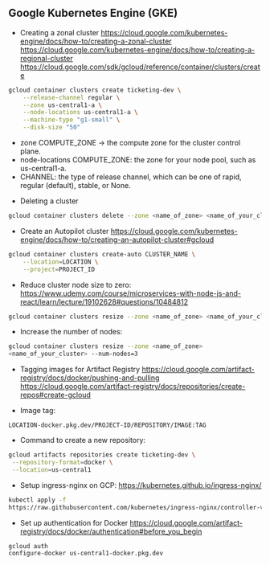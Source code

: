 ## Google Kubernetes Engine (GKE)

- Creating a zonal cluster
  https://cloud.google.com/kubernetes-engine/docs/how-to/creating-a-zonal-cluster
  https://cloud.google.com/kubernetes-engine/docs/how-to/creating-a-regional-cluster
  https://cloud.google.com/sdk/gcloud/reference/container/clusters/create

```bash
gcloud container clusters create ticketing-dev \
    --release-channel regular \
    --zone us-central1-a \
    --node-locations us-central1-a \
    --machine-type "g1-small" \
    --disk-size "50"
```

- zone COMPUTE_ZONE -> the compute zone for the cluster control plane.
- node-locations COMPUTE_ZONE: the zone for your node pool, such as us-central1-a.
- CHANNEL: the type of release channel, which can be one of rapid, regular (default), stable, or
  None.

* Deleting a cluster

```bash
gcloud container clusters delete --zone <name_of_zone> <name_of_your_cluster>
```

- Create an Autopilot cluster
  https://cloud.google.com/kubernetes-engine/docs/how-to/creating-an-autopilot-cluster#gcloud

```bash
gcloud container clusters create-auto CLUSTER_NAME \
    --location=LOCATION \
    --project=PROJECT_ID
```

- Reduce cluster node size to zero:
  https://www.udemy.com/course/microservices-with-node-js-and-react/learn/lecture/19102628#questions/10484812

```bash
gcloud container clusters resize --zone <name_of_zone> <name_of_your_cluster> --num-nodes=0
```

- Increase the number of nodes:

```bash
gcloud container clusters resize --zone <name_of_zone>
<name_of_your_cluster> --num-nodes=3
```

- Tagging images for Artifact Registry
  https://cloud.google.com/artifact-registry/docs/docker/pushing-and-pulling
  https://cloud.google.com/artifact-registry/docs/repositories/create-repos#create-gcloud

- Image tag:

```code
LOCATION-docker.pkg.dev/PROJECT-ID/REPOSITORY/IMAGE:TAG
```

- Command to create a new repository:

```bash
gcloud artifacts repositories create ticketing-dev \
 --repository-format=docker \
 --location=us-central1
```

- Setup ingress-nginx on GCP: https://kubernetes.github.io/ingress-nginx/

```bash
kubectl apply -f
https://raw.githubusercontent.com/kubernetes/ingress-nginx/controller-v1.10.0/deploy/static/provider/cloud/deploy.yaml
```

- Set up authentication for Docker
  https://cloud.google.com/artifact-registry/docs/docker/authentication#before_you_begin

```bash
gcloud auth
configure-docker us-central1-docker.pkg.dev
```
